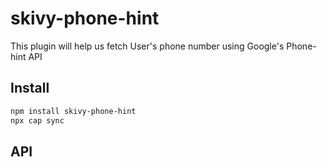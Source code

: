 # skivy-phone-hint

This plugin will help us fetch User's phone number using Google's Phone-hint API

## Install

```bash
npm install skivy-phone-hint
npx cap sync
```

## API

<docgen-index></docgen-index>

<docgen-api>
<!-- run docgen to generate docs from the source -->
<!-- More info: https://github.com/ionic-team/capacitor-docgen -->
</docgen-api>
